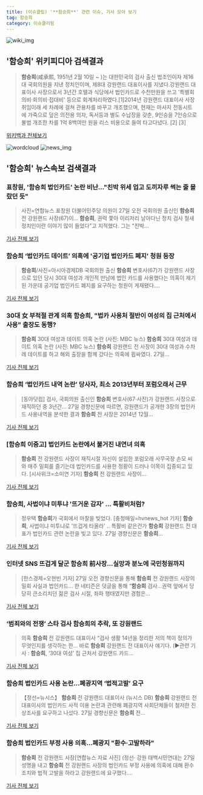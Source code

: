 ```yaml
---
title: (이슈클립) '**함승희**' 관련 이슈, 기사 모아 보기
tag: 함승희
category: 이슈클리핑
---
```

![wiki_img](https://user-images.githubusercontent.com/42597476/44503234-41136a80-a6d0-11e8-9071-6fc6418eafe4.png)
## **'**함승희**'** 위키피디아 검색결과
>**함승희**(咸承熙, 1951년 2월 10일 ~ )는 대한민국의 검사 출신 법조인이자 제16대 국회의원을 지낸 정치인이며, 제8대 강원랜드 대표이사를 지냈다.강원랜드 대표이사 사장으로서 3년간 호텔과 식당에서 법인카드로 수천만원을 쓰고 '특별회의비·회의비·접대비' 등으로 회계처리하였다.[1]2014년 강원랜드 대표이사 사장 취임이래 세 차례에 걸쳐 관용차를 바꾸고 개조했으며, 현재는 마사지 전동시트에 가죽으로 덮은 의전용 의자, 독서등과 별도 수납장을 갖춘, 9인승을 7인승으로 불법 개조한 차를 1억 8백여만 원을 리스 비용으로 들여 타고다녔다. [2] [3]

<a href="https://ko.wikipedia.org/wiki/함승희" target="_blank">위키백과 전체보기</a>

![wordcloud](https://s3.ap-northeast-2.amazonaws.com/lyrics101-wordcloud/2018-08-27-1535356380.png)
![news_img](https://user-images.githubusercontent.com/42597476/44507050-1206f400-a6e4-11e8-8d98-7ffbfebb353f.png)
## **'**함승희**'** 뉴스속보 검색결과
### 표창원, '**함승희** 법인카드' 논란 비난…"친박 위세 업고 도끼자루 썩는 줄 몰랐던 듯"

>사진=연합뉴스 표창원 더불어민주당 의원이 27일 오전 국회의원 출신인 **함승희** 전 강원랜드 사장(67)이... **함승희**, 권력 쫓아 이리저리 날아다닌 정치 검사 철새 정치인이란 이야기 많이 들었다"고 지적했다. 그는 "친박...

<a href="http://news20.busan.com/controller/newsController.jsp?newsId=20180827000143" target="_blank">기사 전체 보기</a>

### **함승희** ‘법인카드 데이트’ 의혹에 '공기업 법인카드 폐지' 청원 등장

>**함승희**/사진=아시아경제DB 국회의원 출신 **함승희** 변호사(67)가 강원랜드 사장으로 있던 당시 30대 여성과 개인적 만남에 법인 카드를 사용했다는 의혹이 제기된 가운데 공기업 법인카드 폐지를 요구하는 청원이 게재됐다....

<a href="http://view.asiae.co.kr/news/view.htm?idxno=2018082714573950959" target="_blank">기사 전체 보기</a>

### 30대 女 부적절 관계 의혹 **함승희**, "법카 사용처 절반이 여성의 집 근처에서 사용" 출장도 동행?

>**함승희** 30대 여성과 데이트 의혹 논란 (사진: MBC 뉴스) **함승희** 30대 여성과 데이트 의혹 논란 (사진: MBC 뉴스) **함승희** 강원랜드 전 사장이 30대 여성과 수차례 데이트를 하고 해외 출장을 함께 갔다는 의혹에 휩싸였다. 27일...

<a href="http://www.dtnews24.com/news/articleView.html?idxno=523687" target="_blank">기사 전체 보기</a>

### **함승희** ‘법인카드 내역 논란’ 당사자, 최소 2013년부터 포럼오래서 근무

>[동아닷컴] 검사, 국회의원 출신인 **함승희** 변호사(67·사진)가 강원랜드 사장으로 재직하던 중 3년간... 27일 경향신문에 따르면, 강원랜드가 공개한 3장의 법인카드 사용내역을 분석한 결과 **함승희** 전 사장은 2014년 12월...

<a href="http://news.donga.com/3/all/20180827/91691360/2" target="_blank">기사 전체 보기</a>

### [**함승희** 이중고] 법인카드 논란에서 불거진 내연녀 의혹

>**함승희** 전 강원랜드 사장이 재직시절 자신이 설립한 포럼오래 사무국장 손모 씨와 매주 밀회를 즐기는데 법인카드를 사용한 정황이 드러나 이목이 집중되고 있다. [시사위크=소미연 기자] **함승희** 전 강원랜드 사장이...

<a href="http://www.sisaweek.com/news/articleView.html?idxno=112653" target="_blank">기사 전체 보기</a>

### **함승희**, 사법이냐 미투냐 '뜨거운 감자' ... 특활비처럼?

>정우택 **함승희**가 국회에서 마찰을 빚었다. [충청매일=hvnews_hot 기자] **함승희**, 사법이냐 미투냐로 '뜨겁게 타올라' .. 특활비 같은건가 **함승희** 강원랜드 전 대표가 법인카드 관련 논란을 빚고 있다. 27일 경향신문은 **함승희**...

<a href="http://www.ccdn.co.kr/news/articleView.html?idxno=536690" target="_blank">기사 전체 보기</a>

### 인터넷 SNS 뜨겁게 달군 **함승희** 前사장...실망과 분노에 국민청원까지

>[한스경제=오현빈 기자] 27일 오전 경향신문을 통해 **함승희** 전 강원랜드 사장의 밀회 사실과 법인카드... 한 네티즌은 덧글을 통해 “**함승희** 검사...권력 앞에서 당당히 큰소리치던 젊은 검사 시절, 좌파 행태였지만 경험은...

<a href="http://www.sporbiz.co.kr/news/articleView.html?idxno=266575" target="_blank">기사 전체 보기</a>

### ‘범죄와의 전쟁’ 스타 검사 **함승희**의 추락, 또 강원랜드

>의혹 **함승희** 전 강원랜드 대표이사 “검사 생활 14년을 정리한 저의 책이 정의가 무엇인지를 생각하는 한... 바로 **함승희** 강원랜드 전 대표이사 얘기다. (▶관련 기사 : **함승희**, ‘30대 여성’ 집 근처서 강원랜드 카드...

<a href="http://www.hani.co.kr/arti/society/society_general/859402.html" target="_blank">기사 전체 보기</a>

### **함승희** 법인카드 사용 논란…폐광지역 ‘법적고발’ 요구

>【정선=뉴시스】 **함승희** 전 강원랜드 대표이사 (뉴시스 DB) **함승희** 강원랜드 전 대표이사의 법인카드 사적 이용 논란과 관련해 폐광지역 사회단체들이 철저한 진상조사를 요구하고 나섰다. 27일 경향신문은 **함승희** 전...

<a href="http://www.newsis.com/view/?id=NISX20180827_0000401447&cID=10805&pID=10800" target="_blank">기사 전체 보기</a>

### **함승희** 법인카드 부정 사용 의혹…폐광지 "환수·고발하라"

>**함승희** 전 강원랜드 사장[연합뉴스 자료 사진] (정선· 강원 태백시민연대는 27일 성명을 내고 **함승희** 전 강원랜드 사장의 법인카드 부정 사용에 의혹에 대해 환수조치와 법적 고발을 하라고 강원랜드에 요구했다....

<a href="http://app.yonhapnews.co.kr/YNA/Basic/SNS/r.aspx?c=AKR20180827139300062&did=1195m" target="_blank">기사 전체 보기</a>



